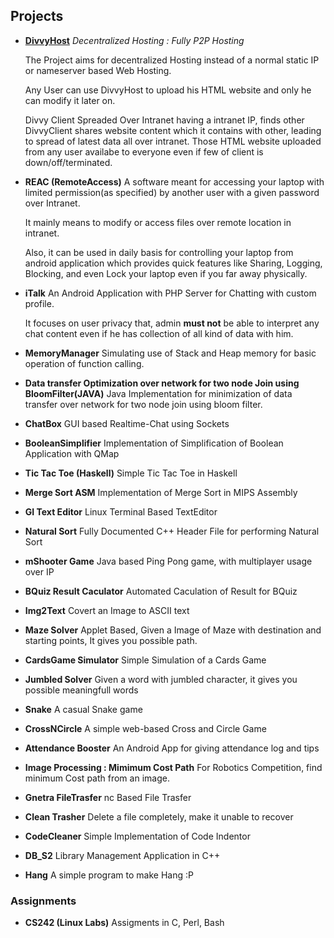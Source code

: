 ## Projects

* [__DivvyHost__](https://github.com/scopeInfinity/DivvyHost)
   _Decentralized Hosting : Fully P2P Hosting_

   The Project aims for decentralized Hosting instead of a normal static IP or nameserver based Web Hosting.

   Any User can use DivvyHost to upload his HTML website and only he can modify it later on.
   
   Divvy Client Spreaded Over Intranet having a intranet IP, finds other DivvyClient shares website content which it contains with other,  leading to spread of latest data all over intranet. Those HTML website uploaded from any user availabe to everyone even if few of client is down/off/terminated.
   
   
*  __REAC (RemoteAccess)__ 
   A software meant for accessing your laptop with limited permission(as specified) by another user with a given password over Intranet.

   It mainly means to modify or access files over remote location in intranet.

   Also, it can be used in daily basis for controlling your laptop from android application which provides quick features like Sharing, Logging, Blocking, and even Lock your laptop even if you far away physically. 

*  __iTalk__
   An Android Application with PHP Server for Chatting with custom profile.

   It focuses on user privacy that, admin __must not__ be able to interpret any chat content even if he has collection of all kind of data with him.

*  __MemoryManager__
   Simulating use of Stack and Heap memory for basic operation of function calling.

*  __Data transfer Optimization over network for two node Join using BloomFilter(JAVA)__
   Java Implementation for minimization of data transfer over network for two node join using bloom filter.

*  __ChatBox__
   GUI based Realtime-Chat using Sockets

*  __BooleanSimplifier__
    Implementation of Simplification of Boolean Application with QMap

*  __Tic Tac Toe (Haskell)__
    Simple Tic Tac Toe in Haskell

*  __Merge Sort ASM__
   Implementation of Merge Sort in MIPS Assembly

*  __GI Text Editor__
   Linux Terminal Based TextEditor

*  __Natural Sort__
   Fully Documented C++ Header File for performing Natural Sort

*  __mShooter Game__
   Java based Ping Pong game, with multiplayer usage over IP

*  __BQuiz Result Caculator__
    Automated Caculation of Result for BQuiz

*  __Img2Text__
   Covert an Image to ASCII text

*  __Maze Solver__
   Applet Based, Given a Image of Maze with destination and starting points, It gives you possible path.

*  __CardsGame Simulator__
   Simple Simulation of a Cards Game

*  __Jumbled Solver__
   Given a word with jumbled character, it gives you possible meaningfull words

*  __Snake__
   A casual Snake game

*  __CrossNCircle__
   A simple web-based Cross and Circle Game

*  __Attendance Booster__
   An Android App for giving attendance log and tips

*  __Image Processing : Mimimum Cost Path__
   For Robotics Competition, find minimum Cost path from an image.

*  __Gnetra FileTrasfer__
   nc Based File Trasfer

*  __Clean Trasher__
   Delete a file completely, make it unable to recover

*  __CodeCleaner__
   Simple Implementation of Code Indentor

*  __DB_S2__
    Library Management Application in C++

*  __Hang__
   A simple program to make Hang :P 

### Assignments

*  __CS242 (Linux Labs)__
   Assigments in C, Perl, Bash
